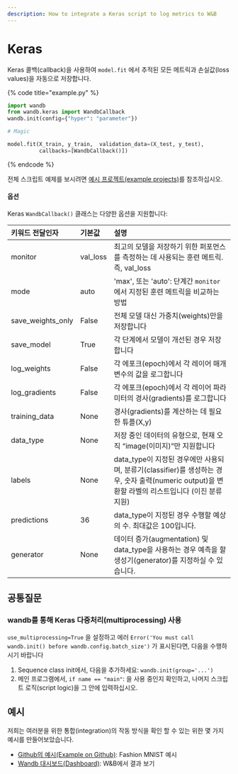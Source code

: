 ```yaml
---
description: How to integrate a Keras script to log metrics to W&B
---
```


# Keras

Keras 콜백\(callback\)을 사용하여 `model.fit` 에서 추적된 모든 메트릭과 손실값\(loss values\)을 자동으로 저장합니다.

{% code title="example.py" %}
```python
import wandb
from wandb.keras import WandbCallback
wandb.init(config={"hyper": "parameter"})

# Magic

model.fit(X_train, y_train,  validation_data=(X_test, y_test),
          callbacks=[WandbCallback()])
```
{% endcode %}

 전체 스크립트 예제를 보시려면 [예시 프로젝트\(example projects\)](https://docs.wandb.com/examples)를 참조하십시오.  


#### **옵션**

 Keras `WandbCallback()` 클래스는 다양한 옵션을 지원합니다:

| 키워드 전달인자 | 기본값 | 설명 |
| :--- | :--- | :--- |
| monitor | val\_loss |  최고의 모델을 저장하기 위한 퍼포먼스를 측정하는 데 사용되는 훈련 메트릭. 즉, val\_loss |
| mode | auto | 'max', 또는 'auto': 단계간 `monitor` 에서 지정된 훈련 메트릭을 비교하는 방법 |
| save\_weights\_only | False | 전체 모델 대신 가중치\(weights\)만을 저장합니다 |
| save\_model | True | 각 단계에서 모델이 개선된 경우 저장합니다 |
| log\_weights | False | 각 에포크\(epoch\)에서 각 레이어 매개변수의 값을 로그합니다 |
| log\_gradients | False | 각 에포크\(epoch\)에서 각 레이어 파라미터의 경사\(gradients\)를 로그합니다 |
| training\_data | None | 경사\(gradients\)를 계산하는 데 필요한 튜플\(X,y\) |
| data\_type | None | 저장 중인 데이터의 유형으로, 현재 오직 “image\(이미지\)”만 지원합니다 |
| labels | None | data\_type이 지정된 경우에만 사용되며, 분류기\(classifier\)를 생성하는 경우, 숫자 출력\(numeric output\)을 변환할 라벨의 리스트입니다 \(이진 분류 지원\) |
| predictions | 36 | data\_type이 지정된 경우 수행할 예상의 수. 최대값은 100입니다. |
| generator | None | 데이터 증가\(augmentation\) 및 data\_type을 사용하는 경우 예측을 할 생성기\(generator\)를 지정하실 수 있습니다. |

## **공통질문**

### **wandb를 통해 Keras 다중처리\(multiprocessing\) 사용**

`use_multiprocessing=True` 을 설정하고 에러 `Error('You must call wandb.init() before wandb.config.batch_size')` 가 표시된다면, 다음을 수행하시기 바랍니다

1. Sequence class init에서, 다음을 추가하세요: `wandb.init(group='...')`
2. 메인 프로그램에서, `if name == "main"`: 을 사용 중인지 확인하고, 나머지 스크립트 로직\(script logic\)을 그 안에 입력하십시오.

##  **예시**

저희는 여러분을 위한 통합\(integration\)의 작동 방식을 확인 할 수 있는 위한 몇 가지 예시를 만들어보았습니다.

*   [Github의 예시\(Example on Github\)](https://github.com/wandb/examples/blob/master/examples/keras/keras-cnn-fashion/train.py): Fashion MNIST 예시
*  [Wandb 대시보드\(Dashboard\)](https://app.wandb.ai/wandb/keras-fashion-mnist/runs/5z1d85qs): W&B에서 결과 보기

